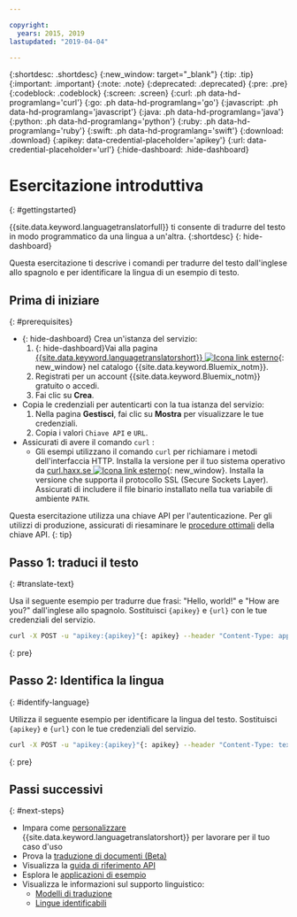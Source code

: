 ```yaml
---

copyright:
  years: 2015, 2019
lastupdated: "2019-04-04"

---
```

<!-- Attribute definitions -->
{:shortdesc: .shortdesc}
{:new_window: target="_blank"}
{:tip: .tip}
{:important: .important}
{:note: .note}
{:deprecated: .deprecated}
{:pre: .pre}
{:codeblock: .codeblock}
{:screen: .screen}
{:curl: .ph data-hd-programlang='curl'}
{:go: .ph data-hd-programlang='go'}
{:javascript: .ph data-hd-programlang='javascript'}
{:java: .ph data-hd-programlang='java'}
{:python: .ph data-hd-programlang='python'}
{:ruby: .ph data-hd-programlang='ruby'}
{:swift: .ph data-hd-programlang='swift'}
{:download: .download}
{:apikey: data-credential-placeholder='apikey'}
{:url: data-credential-placeholder='url'}
{:hide-dashboard: .hide-dashboard}

# Esercitazione introduttiva
{: #gettingstarted}

{{site.data.keyword.languagetranslatorfull}} ti consente di tradurre del testo in modo programmatico da una lingua a un'altra.
{:shortdesc}
{: hide-dashboard}

Questa esercitazione ti descrive i comandi per tradurre del testo dall'inglese allo spagnolo e per identificare la lingua di un esempio di testo.

## Prima di iniziare
{: #prerequisites}

- {: hide-dashboard} Crea un'istanza del servizio:
    1.  {: hide-dashboard}Vai alla pagina [{{site.data.keyword.languagetranslatorshort}} ![Icona link esterno](../../icons/launch-glyph.svg "Icona link esterno")](https://{DomainName}/catalog/services/language-translator){: new_window} nel catalogo {{site.data.keyword.Bluemix_notm}}.
    2.  Registrati per un account {{site.data.keyword.Bluemix_notm}} gratuito o accedi.
    3.  Fai clic su **Crea**.
- Copia le credenziali per autenticarti con la tua istanza del servizio:
    1.  Nella pagina **Gestisci**, fai clic su **Mostra** per visualizzare le tue credenziali.
    2.  Copia i valori `Chiave API` e `URL`.
- Assicurati di avere il comando `curl` :
    - Gli esempi utilizzano il comando `curl` per richiamare i metodi dell'interfaccia HTTP. Installa la versione per il tuo sistema operativo da [curl.haxx.se ![Icona link esterno](../../icons/launch-glyph.svg "Icona link esterno")](https://curl.haxx.se/){: new_window}. Installa la versione che supporta il protocollo SSL (Secure Sockets Layer). Assicurati di includere il file binario installato nella tua variabile di ambiente `PATH`.

Questa esercitazione utilizza una chiave API per l'autenticazione. Per gli utilizzi di produzione, assicurati di riesaminare le [procedure ottimali](/docs/services/watson/apikey-bp.html#api-bp) della chiave API.
{: tip}

## Passo 1: traduci il testo
{: #translate-text}

Usa il seguente esempio per tradurre due frasi: "Hello, world!" e "How are you?" dall'inglese allo spagnolo. <span class="hide-dashboard">Sostituisci `{apikey}` e `{url}` con le tue credenziali del servizio.</span>

```bash
curl -X POST -u "apikey:{apikey}"{: apikey} --header "Content-Type: application/json" --data "{\"text\": [\"Hello, world! \", \"How are you?\"], \"model_id\":\"en-es\"}" "{url}/v3/translate?version=2018-05-01"{: url}
```
{: pre}

## Passo 2: Identifica la lingua
{: #identify-language}

Utilizza il seguente esempio per identificare la lingua del testo. <span class="hide-dashboard">Sostituisci `{apikey}` e `{url}` con le tue credenziali del servizio.</span>

```bash
curl -X POST -u "apikey:{apikey}"{: apikey} --header "Content-Type: text/plain" --data "Language Translator translates text from one language to another" "{url}/v3/identify?version=2018-05-01"{: url}
```
{: pre}

## Passi successivi
{: #next-steps}

- Impara come [personalizzare](/docs/services/language-translator?topic=language-translator-customizing) {{site.data.keyword.languagetranslatorshort}} per lavorare per il tuo caso d'uso
- Prova la [traduzione di documenti (Beta)](/docs/services/language-translator?topic=language-translator-document-translator-tutorial)
- Visualizza la [guida di riferimento API](https://{DomainName}/apidocs/language-translator)
- Esplora le [applicazioni di esempio](/docs/services/language-translator?topic=language-translator-sample-applications)
- Visualizza le informazioni sul supporto linguistico:
    - [Modelli di traduzione](/docs/services/language-translator?topic=language-translator-translation-models)
    - [Lingue identificabili](/docs/services/language-translator?topic=language-translator-identifiable-languages)
